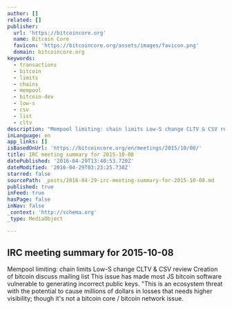 ```yaml
---
author: []
related: []
publisher:
  url: 'https://bitcoincore.org'
  name: Bitcoin Core
  favicon: 'https://bitcoincore.org/assets/images/favicon.png'
  domain: bitcoincore.org
keywords:
  - transactions
  - bitcoin
  - limits
  - chains
  - mempool
  - bitcoin-dev
  - low-s
  - csv
  - list
  - cltv
description: "Mempool limiting: chain limits Low-S change CLTV & CSV review Creation of bitcoin discuss mailing list This issue has made most JS bitcoin software vulnerable to generating incorrect public keys. \"This is an ecosystem threat with the potential to cause millions of dollars in losses that needs higher visibility; though it's not a bitcoin core / bitcoin network issue."
inLanguage: en
app_links: []
isBasedOnUrl: 'https://bitcoincore.org/en/meetings/2015/10/08/'
title: IRC meeting summary for 2015-10-08
datePublished: '2016-04-29T13:40:53.720Z'
dateModified: '2016-04-29T03:23:25.738Z'
starred: false
sourcePath: _posts/2016-04-29-irc-meeting-summary-for-2015-10-08.md
published: true
inFeed: true
hasPage: false
inNav: false
_context: 'http://schema.org'
_type: MediaObject

---
```

<article style=""><h1>IRC meeting summary for 2015-10-08</h1><p>Mempool limiting: chain limits Low-S change CLTV &amp; CSV review Creation of bitcoin discuss mailing list This issue has made most JS bitcoin software vulnerable to generating incorrect public keys. "This is an ecosystem threat with the potential to cause millions of dollars in losses that needs higher visibility; though it's not a bitcoin core / bitcoin network issue.</p></article>